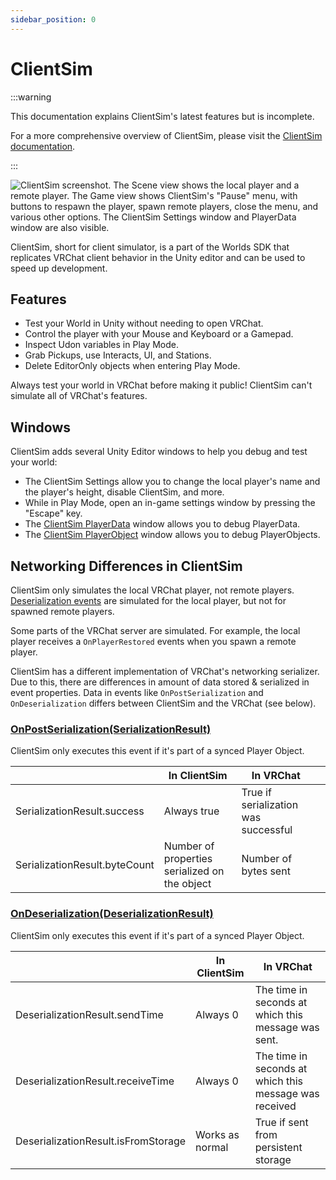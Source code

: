 ```yaml
---
sidebar_position: 0
---
```


# ClientSim

:::warning

This documentation explains ClientSim's latest features but is incomplete.

For a more comprehensive overview of ClientSim, please visit the [ClientSim documentation](https://clientsim.docs.vrchat.com/).

:::

![ClientSim screenshot. The Scene view shows the local player and a remote player. The Game view shows ClientSim's "Pause" menu, with buttons to respawn the player, spawn remote players, close the menu, and various other options. The ClientSim Settings window and PlayerData window are also visible.](/img/worlds/clientsim/clientsim-screenshot.png)

ClientSim, short for client simulator, is a part of the Worlds SDK that replicates VRChat client behavior in the Unity editor and can be used to speed up development.

## Features

- Test your World in Unity without needing to open VRChat.
- Control the player with your Mouse and Keyboard or a Gamepad.
- Inspect Udon variables in Play Mode.
- Grab Pickups, use Interacts, UI, and Stations.
- Delete EditorOnly objects when entering Play Mode.

Always test your world in VRChat before making it public! ClientSim can't simulate all of VRChat's features. 
## Windows

ClientSim adds several Unity Editor windows to help you debug and test your world: 

- The ClientSim Settings allow you to change the local player's name and the player's height, disable ClientSim, and more.
- While in Play Mode, open an in-game settings window by pressing the "Escape" key.
- The [ClientSim PlayerData](playerdata-editor-window) window allows you to debug PlayerData.
- The [ClientSim PlayerObject](playerObject-editor) window allows you to debug PlayerObjects.

## Networking Differences in ClientSim

ClientSim only simulates the local VRChat player, not remote players. [Deserialization events](/worlds/udon/networking/network-components/#ondeserialization) are simulated for the local player, but not for spawned remote players.

Some parts of the VRChat server are simulated. For example, the local player receives a `OnPlayerRestored` events when you spawn a remote player.

ClientSim has a different implementation of VRChat's networking serializer. Due to this, there are differences in amount of data stored & serialized in event properties. Data in events like `OnPostSerialization` and `OnDeserialization` differs between ClientSim and the VRChat (see below).

### [OnPostSerialization(SerializationResult)](/worlds/udon/networking/network-components/#onpostserialization)

ClientSim only executes this event if it's part of a synced Player Object.

|                               | In ClientSim                                  | In VRChat                            |     |
| ----------------------------- | --------------------------------------------- | ------------------------------------ | --- |
| SerializationResult.success   | Always true                                   | True if serialization was successful |     |
| SerializationResult.byteCount | Number of properties serialized on the object | Number of bytes sent                 |     |


### [OnDeserialization(DeserializationResult)](/worlds/udon/networking/network-components/#ondeserializationdeserializationresult)

ClientSim only executes this event if it's part of a synced Player Object.

|                                     | In ClientSim    | In VRChat                                              |
| ----------------------------------- | --------------- | ------------------------------------------------------ |
| DeserializationResult.sendTime      | Always 0        | The time in seconds at which this message was sent.    |
| DeserializationResult.receiveTime   | Always 0        | The time in seconds at which this message was received |
| DeserializationResult.isFromStorage | Works as normal | True if sent from persistent storage                   |